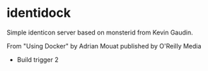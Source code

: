 identidock
==========

Simple identicon server based on monsterid from Kevin Gaudin.

From "Using Docker" by Adrian Mouat published by O'Reilly Media

- Build trigger 2
